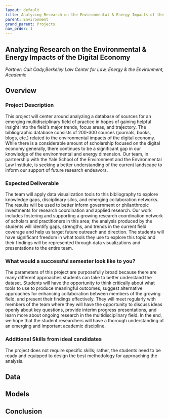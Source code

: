 ```yaml
---
layout: default
title: Analyzing Research on the Environmental & Energy Impacts of the Digital Economy
parent: Environment
grand_parent: Projects
nav_order: 1
---
```



## Analyzing Research on the Environmental & Energy Impacts of the Digital Economy
*Partner: Cait Cady,Berkeley Law Center for Law, Energy & the Environment, Academic*

## Overview
### Project Description
This project will center around analyzing a database of sources for an emerging multidisciplinary field of practice in hopes of gaining helpful insight into the field’s major trends, focus areas, and trajectory. The bibliographic database consists of 200-300 sources (journals, books, blogs, etc.) related to the environmental impacts of the digital economy. While there is a considerable amount of scholarship focused on the digital economy generally, there continues to be a significant gap in our knowledge of the environmental and energy dimension. Our team, in partnership with the Yale School of the Environment and the Environmental Law Institute, is seeking a better understanding of the current landscape to inform our support of future research endeavors. 
### Expected Deliverable
The team will apply data visualization tools to this bibliography to explore knowledge gaps, disciplinary silos, and emerging collaboration networks.  The results will be used to better inform government or philanthropic investments for research coordination and applied research. Our work includes fostering and supporting a growing research coordination network of scholars and practitioners in this area; the analysis produced by the students will identify gaps, strengths, and trends in the current field coverage and help us target future outreach and direction. The students will have significant freedom in what tools they use to explore this topic and their findings will be represented through data visualizations and presentations to the entire team.
### What would a successful semester look like to you?
The parameters of this project are purposefully broad because there are many different approaches students can take to better understand the dataset. Students will have the opportunity to think critically about what tools to use to produce meaningful outcomes, suggest alternative approaches for enhancing collaboration between members of the growing field, and present their findings effectively. They will meet regularly with members of the team where they will have the opportunity to discuss ideas openly about key questions, provide interim progress presentations, and learn more about ongoing research in the multidisciplinary field. In the end, we hope that the student researchers will have a thorough understanding of an emerging and important academic discipline. 
### Additional Skills from ideal candidates
The project does not require specific skills; rather, the students need to be ready and equipped to design the best methodology for approaching the analysis. 

## Data

## Models

## Conclusion


```python

```
